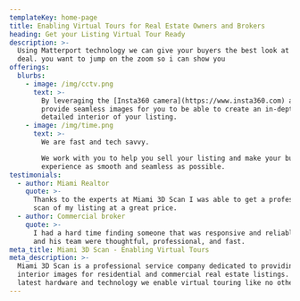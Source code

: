 ```yaml
---
templateKey: home-page
title: Enabling Virtual Tours for Real Estate Owners and Brokers
heading: Get your Listing Virtual Tour Ready
description: >-
  Using Matterport technology we can give your buyers the best look at your
  deal. you want to jump on the zoom so i can show you 
offerings:
  blurbs:
    - image: /img/cctv.png
      text: >-
        By leveraging the [Insta360 camera](https://www.insta360.com) and [Matterport](https://www.matterport.com) technology we can
        provide seamless images for you to be able to create an in-depth and
        detailed interior of your listing.
    - image: /img/time.png
      text: >-
        We are fast and tech savvy. 

        We work with you to help you sell your listing and make your buyers
        experience as smooth and seamless as possible.
testimonials:
  - author: Miami Realtor
    quote: >-
      Thanks to the experts at Miami 3D Scan I was able to get a professional
      scan of my listing at a great price.
  - author: Commercial broker
    quote: >-
      I had a hard time finding someone that was responsive and reliable.  Sean
      and his team were thoughtful, professional, and fast.
meta_title: Miami 3D Scan - Enabling Virtual Tours
meta_description: >-
  Miami 3D Scan is a professional service company dedicated to providing
  interior images for residential and commercial real estate listings. Using the
  latest hardware and technology we enable virtual touring like no other.
---
```


